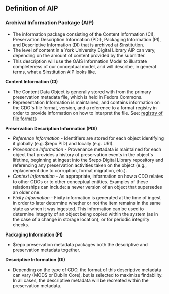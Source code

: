 ## Definition of AIP

### Archival Information Package (AIP)

- The information package consisting of the Content Information (CI), Preservation Description Information (PDI), Packaging Information (PI), and Descriptive Information (DI) that is archived at $institution.
- The level of content in a York University Digital Library AIP can vary, depending on the amount of content provided by the submitter.
- This description will use the OAIS Information Model to illustrate completeness of our conceptual model, and will describe, in general terms, what a $institution AIP looks like.

**Content Information (CI)**

- The Content Data Object is generally stored with from the primary preservation metadata file, which is held in Fedora Commons.
- Representation Information is maintained, and contains information on the CDO's file format, version, and a reference to a format registry in order to provide information on how to interpret the file. See: [registry of file formats]($repo_urlcontent/registry-file-formats) 

**Preservation Description Information (PDI)**

- *Reference Information* - Identifiers are stored for each object identifying it globally (e.g. $repo PID) and locally (e.g. URI).
- *Provenance Information* - Provenance metadata is maintained for each object that provides a history of preservation events in the object's lifetime, beginning at ingest into the $repo Digital Library repository and referencing any preservation activities taken on the object (e.g., replacement due to corruption, format migration, etc.).
- *Context Information* - As appropriate, information on how a CDO relates to other CDOs or to other conceptual entities. Examples of these relationships can include: a newer version of an object that supersedes an older one.
- *Fixity Information* - Fixity information is generated at the time of ingest in order to later determine whether or not the item remains in the same state as when it was ingested. This information can be used to determine integrity of an object being copied within the system (as in the case of a change in storage location), or for periodic integrity checks.

**Packaging Information (PI)**

- $repo preservation metadata packages both the descriptive and preservation metadata together. 

**Descriptive Information (DI)**

- Depending on the type of CDO, the format of this descriptive metadata can vary (MODS or Dublin Core), but is selected to maximize findability. In all cases, the descriptive metadata will be recreated within the preservation metadata.

